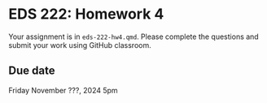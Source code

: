 # EDS 222: Homework 4

Your assignment is in `eds-222-hw4.qmd`. Please complete the questions and submit your work using GitHub classroom.

## Due date

Friday November ???, 2024 5pm
